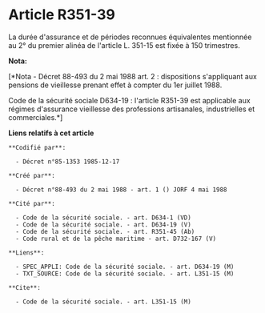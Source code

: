 # Article R351-39

La durée d'assurance et de périodes reconnues équivalentes mentionnée au 2° du premier alinéa de l'article L. 351-15 est
fixée à 150 trimestres.

**Nota:**

[*Nota - Décret 88-493 du 2 mai 1988 art. 2 : dispositions s'appliquant aux pensions de vieillesse prenant effet à compter du
1er juillet 1988.

Code de la sécurité sociale D634-19 : l'article R351-39 est applicable aux régimes d'assurance vieillesse des professions
artisanales, industrielles et commerciales.*]

**Liens relatifs à cet article**

	**Codifié par**:

	  - Décret n°85-1353 1985-12-17

	**Créé par**:

	  - Décret n°88-493 du 2 mai 1988 - art. 1 () JORF 4 mai 1988

	**Cité par**:

	  - Code de la sécurité sociale. - art. D634-1 (VD)
	  - Code de la sécurité sociale. - art. D634-19 (V)
	  - Code de la sécurité sociale. - art. R351-45 (Ab)
	  - Code rural et de la pêche maritime - art. D732-167 (V)

	**Liens**:

	  - SPEC_APPLI: Code de la sécurité sociale. - art. D634-19 (M)
	  - TXT_SOURCE: Code de la sécurité sociale. - art. L351-15 (M)

	**Cite**:

	  - Code de la sécurité sociale. - art. L351-15 (M)
